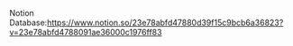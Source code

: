 Notion Database:https://www.notion.so/23e78abfd47880d39f15c9bcb6a36823?v=23e78abfd4788091ae36000c1976ff83
